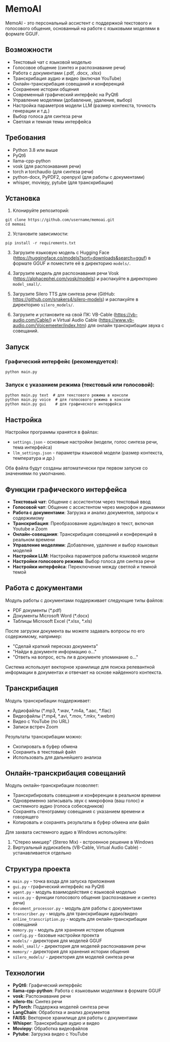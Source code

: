 # MemoAI

MemoAI - это персональный ассистент с поддержкой текстового и голосового общения, основанный на работе с языковыми моделями в формате GGUF.

## Возможности

- Текстовый чат с языковой моделью
- Голосовое общение (синтез и распознавание речи)
- Работа с документами (.pdf, .docx, .xlsx) 
- Транскрибация аудио и видео (включая YouTube)
- Онлайн-транскрибация совещаний и конференций
- Сохранение истории общения
- Современный графический интерфейс на PyQt6
- Управление моделями (добавление, удаление, выбор)
- Настройка параметров модели LLM (размер контекста, точность генерации и т.д.)
- Выбор голоса для синтеза речи
- Светлая и темная темы интерфейса

## Требования

- Python 3.8 или выше
- PyQt6
- llama-cpp-python
- vosk (для распознавания речи)
- torch и torchaudio (для синтеза речи)
- python-docx, PyPDF2, openpyxl (для работы с документами)
- whisper, moviepy, pytube (для транскрибации)

## Установка

1. Клонируйте репозиторий:
```
git clone https://github.com/username/memoai.git
cd memoai
```

2. Установите зависимости:
```
pip install -r requirements.txt
```

3. Загрузите языковую модель с Hugging Face (https://huggingface.co/models?sort=downloads&search=gguf) в формате GGUF и поместите её в директорию `models/`.

4. Загрузите модель для распознавания речи Vosk (https://alphacephei.com/vosk/models) и распакуйте в директорию `model_small/`.

5. Загрузите Silero TTS для синтеза речи (GitHub: https://github.com/snakers4/silero-models) и распакуйте в директорию `silero_models/`.

6. Загрузите и установите на свой ПК: VB-Cable (https://vb-audio.com/Cable/) и Virtual Audio Cable (https://www.vb-audio.com/Voicemeeter/index.htm) для онлайн транскрибации звука с совещаний.

## Запуск

### Графический интерфейс (рекомендуется):
```
python main.py
```

### Запуск с указанием режима (текстовый или голосовой):
```
python main.py text  # для текстового режима в консоли
python main.py voice  # для голосового режима в консоли
python main.py gui    # для графического интерфейса
```

## Настройка

Настройки программы хранятся в файлах:
- `settings.json` - основные настройки (модели, голос синтеза речи, тема интерфейса)  
- `llm_settings.json` - параметры языковой модели (размер контекста, температура и др.)

Оба файла будут созданы автоматически при первом запуске со значениями по умолчанию.

## Функции графического интерфейса

- **Текстовый чат**: Общение с ассистентом через текстовый ввод
- **Голосовой чат**: Общение с ассистентом через микрофон и динамики
- **Работа с документами**: Загрузка и анализ документов, запросы к содержимому
- **Транскрибация**: Преобразование аудио/видео в текст, включая Youtube и Zoom
- **Онлайн-совещания**: Транскрибация совещаний и конференций в реальном времени
- **Управление моделями**: Добавление, удаление и выбор языковых моделей
- **Настройки LLM**: Настройка параметров работы языковой модели
- **Настройки голосового режима**: Выбор голоса для синтеза речи
- **Настройки интерфейса**: Переключение между светлой и темной темой

## Работа с документами

Модуль работы с документами поддерживает следующие типы файлов:
- PDF документы (*.pdf)
- Документы Microsoft Word (*.docx)
- Таблицы Microsoft Excel (*.xlsx, *.xls)

После загрузки документа вы можете задавать вопросы по его содержимому, например:
- "Сделай краткий пересказ документа"
- "Найди в документе информацию о..."
- "Ответь на вопрос, есть ли в документе упоминание о..."

Система использует векторное хранилище для поиска релевантной информации в документах и отвечает на основе найденного контекста.

## Транскрибация

Модуль транскрибации поддерживает:
- Аудиофайлы (*.mp3, *.wav, *.m4a, *.aac, *.flac)
- Видеофайлы (*.mp4, *.avi, *.mov, *.mkv, *.webm)
- Видео с YouTube (по URL)
- Записи встреч Zoom

Результаты транскрибации можно:
- Скопировать в буфер обмена
- Сохранить в текстовый файл
- Использовать для дальнейшего анализа

## Онлайн-транскрибация совещаний

Модуль онлайн-транскрибации позволяет:
- Транскрибировать совещания и конференции в реальном времени
- Одновременно записывать звук с микрофона (ваш голос) и системного аудио (голоса собеседников)
- Сохранять стенограмму совещания с указанием времени и говорящего
- Копировать и сохранять результаты в буфер обмена или файл

Для захвата системного аудио в Windows используйте:
1. "Стерео микшер" (Stereo Mix) - встроенное решение в Windows
2. Виртуальный аудиокабель (VB-Cable, Virtual Audio Cable) - устанавливается отдельно

## Структура проекта

- `main.py` - точка входа для запуска приложения
- `gui.py` - графический интерфейс на PyQt6
- `agent.py` - модуль взаимодействия с языковой моделью
- `voice.py` - функции голосового общения (распознавание и синтез речи)
- `document_processor.py` - модуль для работы с документами
- `transcriber.py` - модуль для транскрибации аудио/видео
- `online_transcription.py` - модуль для онлайн-транскрибации совещаний
- `memory.py` - модуль для хранения истории общения
- `config.py` - базовые настройки проекта
- `models/` - директория для моделей GGUF
- `model_small/` - директория для моделей распознавания речи
- `memory/` - директория для хранения истории общения
- `silero_models/` - директория для моделей синтеза речи

## Технологии

- **PyQt6**: Графический интерфейс
- **llama-cpp-python**: Работа с языковыми моделями в формате GGUF
- **vosk**: Распознавание речи
- **silero-tts**: Синтез речи
- **PyTorch**: Поддержка моделей синтеза речи
- **LangChain**: Обработка и анализ документов
- **FAISS**: Векторное хранилище для работы с документами
- **Whisper**: Транскрибация аудио и видео
- **Moviepy**: Обработка видеофайлов
- **Pytube**: Загрузка видео с YouTube 